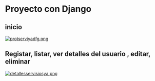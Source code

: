# Proyecto con Django

## inicio

[![protserviyadfg.png](https://i.postimg.cc/9M9xSQ3b/protserviyadfg.png)](https://postimg.cc/qhkX60v6)

## Registar, listar, ver detalles del usuario , editar, eliminar

[![detallesservisiosya.png](https://i.postimg.cc/SQrDG2bG/detallesservisiosya.png)](https://postimg.cc/HjrwYLxJ)

